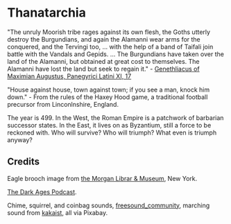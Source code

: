 # Thanatarchia

"The unruly Moorish tribe rages against its own flesh, the Goths utterly destroy the Burgundians, and again the Alamanni wear arms for the conquered, and the Tervingi too, ... with the help of a band of Taifali join battle with the Vandals and Gepids. ... The Burgundians have taken over the land of the Alamanni, but obtained at great cost to themselves. The Alamanni have lost the land but seek to regain it." - [Genethliacus of Maximian Augustus, Panegyrici Latini XI, 17](https://www.jassa.org/?p=7497)

"House against house, town against town; if you see a man, knock him down." - From the rules of the Haxey Hood game, a traditional football precursor from Linconlnshire, England.

The year is 499. In the West, the Roman Empire is a patchwork of barbarian successor states. In the East, it lives on as Byzantium, still a force to be reckoned with. Who will survive? Who will triumph? What even is triumph anyway?

## Credits

Eagle brooch image from [the Morgan Librar & Museum](https://www.themorgan.org/objects/item/290015), New York.

[The Dark Ages Podcast](https://darkagespod.com/).

Chime, squirrel, and coinbag sounds, [freesound_community](https://pixabay.com/users/freesound_community-46691455/), marching sound from [kakaist](https://pixabay.com/users/kakaist-48093450), all via Pixabay.
